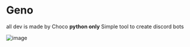 # Geno
 all dev is made by Choco 
 **python only**
 Simple tool to create discord bots
 
 
![image](https://user-images.githubusercontent.com/84285640/199588701-811e9335-ae15-432d-a4cd-c89468bbd03e.png)
